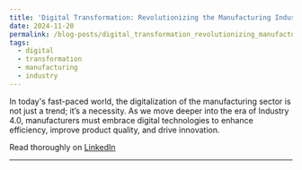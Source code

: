 ```yaml
---
title: 'Digital Transformation: Revolutionizing the Manufacturing Industry'
date: 2024-11-20
permalink: /blog-posts/digital_transformation_revolutionizing_manufacturing_industry
tags:
  - digital
  - transformation
  - manufacturing
  - industry
---
```


In today's fast-paced world, the digitalization of the manufacturing sector is not just a trend; it’s a necessity. As we move deeper into the era of Industry 4.0, manufacturers must embrace digital technologies to enhance efficiency, improve product quality, and drive innovation.

Read thoroughly on <a href="https://www.linkedin.com/pulse/unlock-your-productivity-potential-strategies-maximize-zain-ramzan?trackingId=ALjBIOYmSPa0T7UQZI2BnA%3D%3D&lipi=urn%3Ali%3Apage%3Ad_flagship3_profile_view_base_recent_activity_content_view%3BOiIyBUFFS%2FOoFPFGolmTvQ%3D%3D](https://www.linkedin.com/posts/zainramzan_industry4-digitaltransformation-manufacturing-activity-7253363958575730690-SsCn?utm_source=share&utm_medium=member_desktop&rcm=ACoAACpO2oUBpaFQY7EUpXyTvd3kfNRba73FxtM" target="_blank">LinkedIn</a>
 
------
